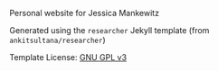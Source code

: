 Personal website for Jessica Mankewitz

Generated using the `researcher` Jekyll template (from `ankitsultana/researcher`)

Template License: [GNU GPL v3](https://github.com/bk2dcradle/researcher/blob/gh-pages/LICENSE)
